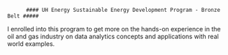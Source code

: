           #### UH Energy Sustainable Energy Development Program - Bronze Belt #####

I enrolled into this program to get more on the hands-on experience in the oil and gas industry on data analytics concepts and applications with real world examples.
